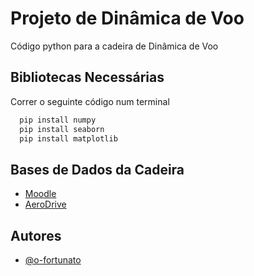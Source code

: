 
# Projeto de Dinâmica de Voo

Código python para a cadeira de Dinâmica de Voo


## Bibliotecas Necessárias

Correr o seguinte código num terminal

```bash
  pip install numpy
  pip install seaborn
  pip install matplotlib
```
    
## Bases de Dados da Cadeira

 - [Moodle](https://moodle.ubi.pt/course/view.php?id=23265)
 - [AeroDrive](https://repositorio.aeroubi.pt/course/view.php?id=34)


## Autores

- [@o-fortunato](https://github.com/o-fortunato)

